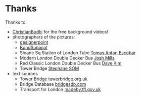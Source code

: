 # Thanks

Thanks to:

- [ChristianBodhi](?url=https://pixabay.com/de/users/christianbodhi-9869182/) for the free background videos!
- photographers of the pictures:
    - [designerpoint](?url=https://www.designerpoint.de/)
    - [BondSupanat](?url=https://www.instagram.com/supanat.bond/)
    - Sloane Sq Station of London Tube [Tomas Anton Escobar](?url=https://unsplash.com/@tomasjolmes)
    - Modern London Double Decker Bus [Josh Mills](?url=https://unsplash.com/@jkmills)
    - Red Classic London Double Decker Bus [Dave Kim](?url=https://www.instagram.com/dkim278/)
    - Tower Bridge [Stephane SOM](?url=https://www.instagram.com/stephane.isc/)
- text sources
    - Tower Bridge [towerbridge.org.uk](?url=https://www.towerbridge.org.uk/)
    - Bridge Database [bridgesdb.com](?url=http://www.bridgesdb.com/bridge-list/tower-bridge/)
    - Transport for London [madeby.tfl.gov.uk](?url=https://madeby.tfl.gov.uk/2019/07/29/tube-trivia-and-facts/)
